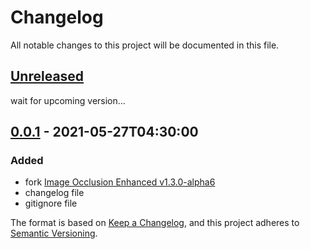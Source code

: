 # Changelog
All notable changes to this project will be documented in this file.


## [Unreleased]
wait for upcoming version...
## [0.0.1] - 2021-05-27T04:30:00
### Added
- fork [Image Occlusion Enhanced v1.3.0-alpha6](https://github.com/glutanimate/image-occlusion-enhanced/releases/tag/v1.3.0-alpha6)
- changelog file
- gitignore file

[Unreleased]: https://github.com/arman-bhaai/image-occlusion-armanian-mod/compare/v1.0.0...HEAD
[0.0.1]: https://github.com/arman-bhaai/image-occlusion-armanian-mod/releases/tag/v0.0.1


The format is based on [Keep a Changelog](https://keepachangelog.com/en/1.0.0/),
and this project adheres to [Semantic Versioning](https://semver.org/spec/v2.0.0.html).